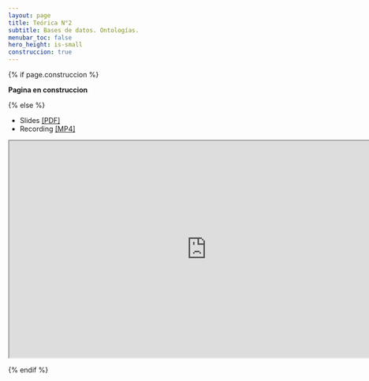 ```yaml
---
layout: page
title: Teórica N°2
subtitle: Bases de datos. Ontologías.
menubar_toc: false
hero_height: is-small
construccion: true
---
```


{% if page.construccion %}

**Pagina en construccion**

{% else %}

- Slides [[PDF]](https://drive.google.com/file/d/1G8qlYmIyX-gYTdqBYOU2eSHSy2djYCPJ/view?usp=sharing)
- Recording [[MP4]](https://drive.google.com/file/d/1aNTIjNegyQ6EHHV50AVoxe0Ea7Xz4ZZR/view?usp=sharing)

<iframe src="https://drive.google.com/file/d/1aNTIjNegyQ6EHHV50AVoxe0Ea7Xz4ZZR/preview" width="800" height="440"></iframe>

{% endif %}